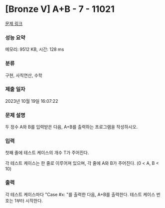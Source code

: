 # [Bronze V] A+B - 7 - 11021

[문제 링크](https://www.acmicpc.net/problem/11021)

### 성능 요약

메모리: 9512 KB, 시간: 128 ms

### 분류

구현, 사칙연산, 수학

### 제출 일자

2023년 10월 19일 16:07:22

### 문제 설명

<p>두 정수 A와 B를 입력받은 다음, A+B를 출력하는 프로그램을 작성하시오.</p>

### 입력

 <p>첫째 줄에 테스트 케이스의 개수 T가 주어진다.</p>

<p>각 테스트 케이스는 한 줄로 이루어져 있으며, 각 줄에 A와 B가 주어진다. (0 < A, B < 10)</p>

### 출력

 <p>각 테스트 케이스마다 "Case #x: "를 출력한 다음, A+B를 출력한다. 테스트 케이스 번호는 1부터 시작한다.</p>
